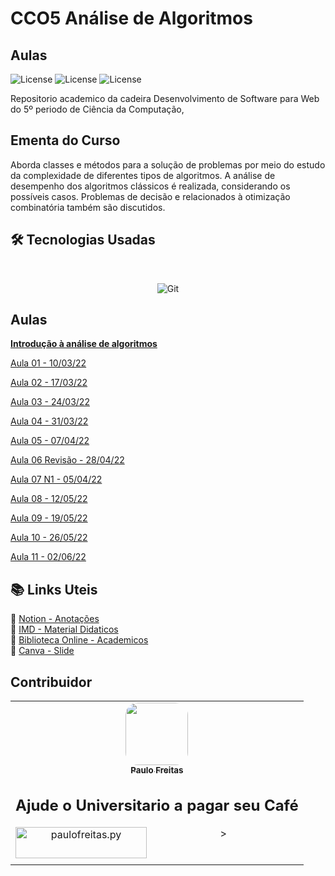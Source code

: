 # CCO5 Análise de Algoritmos 


## Aulas
![License](https://img.shields.io/badge/Code%20License-MIT-green.svg)
![License](https://img.shields.io/badge/-learning-red.svg)
![License](https://img.shields.io/badge/UNIFG-blue.svg)

Repositorio academico da cadeira Desenvolvimento de Software para Web do 5º periodo de Ciência da Computação,
## Ementa do Curso
 Aborda classes e métodos para a solução de problemas por meio do estudo da complexidade de
diferentes tipos de algoritmos. A análise de desempenho dos algoritmos clássicos é realizada,
considerando os possíveis casos. Problemas de decisão e relacionados à otimização combinatória
também são discutidos.
## 🛠 Tecnologias Usadas
<br>
<p align="center">
<img alt="Git" src="https://img.shields.io/badge/git%20-%23F05033.svg?&style=for-the-badge&logo=git&logoColor=white"/>

## Aulas

[**Introdução à análise de algoritmos**](https://www.notion.so/Introdu-o-an-lise-de-algoritmos-077a94ec98d247eeba1bad6b91fc8ceb)

[Aula 01 - 10/03/22](https://www.notion.so/Aula-01-10-03-22-830d993ffc66408eac7943f795e50f34)

[Aula 02 - 17/03/22](https://www.notion.so/Aula-02-17-03-22-55e59d6e01744f09a07ca68c989d92f7)

[Aula 03 - 24/03/22](https://www.notion.so/Aula-03-24-03-22-e14faed2e4c74413af0d45e7e8a2db1a)

[Aula 04 - 31/03/22](https://www.notion.so/Aula-04-31-03-22-f132ee57e0f84d029040d2ff81fd2bf2)

[Aula 05 - 07/04/22](https://www.notion.so/Aula-05-07-04-22-13d05a58036545e3ae716006a0262983)

[Aula 06 Revisão - 28/04/22](https://www.notion.so/Aula-06-Revis-o-28-04-22-68126cd6b1ea4b6d8b13df93a11b6d6b)

[Aula 07 N1 - 05/04/22](https://www.notion.so/Aula-07-N1-05-04-22-148b5285ced44b3cb4629e9cfc1cc811)

[Aula 08 - 12/05/22](https://www.notion.so/Aula-08-12-05-22-06cbe6b2bb5c4c1da4ef440fce2c7af3)

[Aula 09 - 19/05/22](https://www.notion.so/Aula-09-19-05-22-6c820d300a4a40f3bd557023eca25c9f)

[Aula 10 - 26/05/22](https://www.notion.so/Aula-10-26-05-22-e3a521026e704fd28d50d77875153f29)

[Aula 11 - 02/06/22](https://www.notion.so/Aula-11-02-06-22-aedbec6817024d93bb9afbd527929300)
 
 ## 📚 Links Uteis

🔖 [Notion - Anotações](https://www.notion.so)<br>
🔖 [IMD - Material Didaticos](https://materialpublic.imd.ufrn.br/)<br>
🔖 [Biblioteca Online - Academicos](https://plataforma.bvirtual.com.br/)<br>
🔖 [Canva - Slide](https://www.canva.com/)<br>
 
 ## Contribuidor

<table>
    <td align="center"><a href="https://github.com/paulofreitas-py"><img style="border-radius: 20%;" src="https://avatars.githubusercontent.com/u/42820569?s=400&u=756d1c6a756b352a1095e7cb9289d3170f909765&v=4" width="100px;" alt=""/><br /><sub><b>Paulo Freitas</b></sub></a></br>
  
## Ajude o Universitario a pagar seu Café
<p align="center">><a href="https://www.buymeacoffee.com/paulofreitas.py"> <img align="left" src="https://cdn.buymeacoffee.com/buttons/v2/default-yellow.png" height="50" width="210" alt="paulofreitas.py" /></a></p><br>
